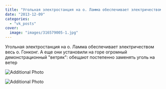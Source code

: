 ```yaml
---
title: "Угольная электростанция на о. Ламма обеспечивает электричеством весь о. Гонконг. А еще они установил..."
date: "2013-12-09"
categories: 
  - "vk_posts"
cover:
  image: "images/316579005-1.jpg"
---
```


Угольная электростанция на о. Ламма обеспечивает электричеством весь о. Гонконг. А еще они установили на горе огромный демонстрационный "ветряк": обещают постепенно заменять уголь на ветер

![Additional Photo](https://vodpop.ru/wp-content/uploads/2023/07/316579006-1.jpg)

![Additional Photo](https://vodpop.ru/wp-content/uploads/2023/07/316579007-1.jpg)
